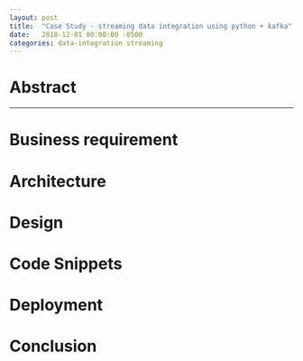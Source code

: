 ```yaml
---
layout: post
title:  "Case Study - streaming data integration using python + kafka"
date:   2018-12-01 00:00:00 -0500
categories: data-integration streaming
---
```

# Abstract

----------


# Business requirement

# Architecture

# Design

# Code Snippets

# Deployment

# Conclusion

